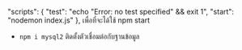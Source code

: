 "scripts": {
"test": "echo \"Error: no test specified\" && exit 1",
"start": "nodemon index.js"
},
เพื่อที่จะได้ใช้ npm start

- `npm i mysql2` ติดตั้งตัวเชื่อมต่อกับฐานข้อมูล
